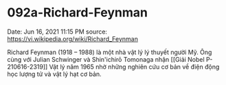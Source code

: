# 092a-Richard-Feynman

Date: Jun 16, 2021 11:15 PM
source: https://vi.wikipedia.org/wiki/Richard_Feynman

Richard Feynman (1918 – 1988) là một nhà vật lý lý thuyết người Mỹ. Ông cùng với Julian Schwinger và Shin'ichirō Tomonaga nhận [[Giải Nobel P-210616-2319]] Vật lý năm 1965 nhờ những nghiên cứu cơ bản về điện động học lượng tử và vật lý hạt cơ bản.